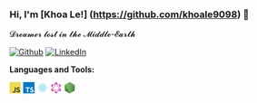 ### Hi, I'm [Khoa Le!] (https://github.com/khoale9098) 👋
 𝓓𝓻𝓮𝓪𝓶𝓮𝓻 𝓵𝓸𝓼𝓽 𝓲𝓷 𝓽𝓱𝓮 𝓜𝓲𝓭𝓭𝓵𝓮-𝓔𝓪𝓻𝓽𝓱 


[![Github](https://img.shields.io/badge/-Github-181717?style=for-the-badge&logo=Github&logoColor=white)](https://github.com/khoale9098)
[![LinkedIn](https://img.shields.io/badge/-LinkedIn-0077B5?style=for-the-badge&logo=LinkedIn&logoColor=white)](https://www.linkedin.com/in/khoale9098/)

**Languages and Tools:**  

<code><img height="20" src="https://raw.githubusercontent.com/github/explore/80688e429a7d4ef2fca1e82350fe8e3517d3494d/topics/javascript/javascript.png"></code>
<code><img height="20" src="https://raw.githubusercontent.com/github/explore/80688e429a7d4ef2fca1e82350fe8e3517d3494d/topics/typescript/typescript.png"></code>
<code><img height="20" src="https://raw.githubusercontent.com/github/explore/80688e429a7d4ef2fca1e82350fe8e3517d3494d/topics/react/react.png"></code>
<code><img height="20" src="https://raw.githubusercontent.com/github/explore/5c058a388828bb5fde0bcafd4bc867b5bb3f26f3/topics/graphql/graphql.png"></code>
<code><img height="20" src="https://raw.githubusercontent.com/github/explore/80688e429a7d4ef2fca1e82350fe8e3517d3494d/topics/nodejs/nodejs.png"></code>    


<!--
**khoale9098/khoale9098** is a ✨ _special_ ✨ repository because its `README.md` (this file) appears on your GitHub profile.

Here are some ideas to get you started:

- 🔭 I’m currently working on ...
- 🌱 I’m currently learning ...
- 👯 I’m looking to collaborate on ...
- 🤔 I’m looking for help with ...
- 💬 Ask me about ...
- 📫 How to reach me: ...
- 😄 Pronouns: ...
- ⚡ Fun fact: ...
-->
